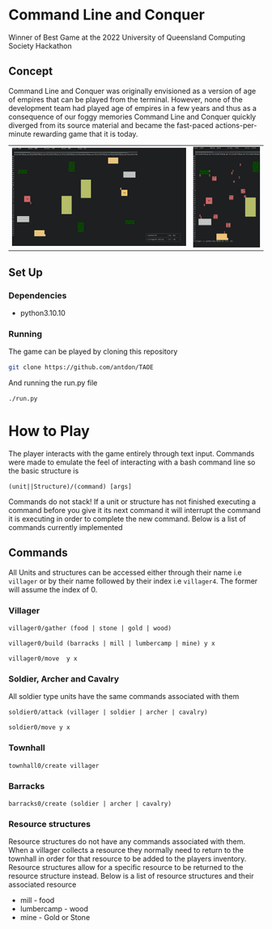 # Command Line and Conquer
Winner of Best Game at the 2022 University of Queensland Computing Society Hackathon

## Concept
Command Line and Conquer was originally envisioned as a version of age of empires that can be played
from the terminal. However, none of the development team had played age of empires in a few years and thus as a 
consequence of our foggy memories Command Line and Conquer quickly diverged from its source material and became
the fast-paced actions-per-minute rewarding game that it is today. 

<table><tr>
<td> <img src="./pictures/start_state.png" alt="Drawing" style="width: 650px;"/> </td>
<td> <img src="./pictures/developed_village.png" alt="Drawing" style="width: 250px;"/> </td>
</tr></table>

## Set Up
### Dependencies
- python3.10.10

### Running
The game can be played by cloning this repository
```bash
git clone https://github.com/antdon/TAOE
```
And running the run.py file
```bash
./run.py
```

# How to Play
The player interacts with the game entirely through text input. Commands were made to emulate the feel 
of interacting with a bash command line so the basic structure is 
```
(unit||Structure)/(command) [args]
```
Commands do not stack! If a unit or structure has not finished executing a command before you give it its next command
it will interrupt the command it is executing in order to complete the new command.
Below is a list of commands currently implemented

## Commands
All Units and structures can be accessed either through their name i.e `villager` or by their name followed by their index i.e `villager4`. The former will assume the index of 0.
### Villager
```
villager0/gather (food | stone | gold | wood)
```
```
villager0/build (barracks | mill | lumbercamp | mine) y x
```
```
villager0/move  y x
```

### Soldier, Archer and Cavalry
All soldier type units have the same commands associated with them
```
soldier0/attack (villager | soldier | archer | cavalry)
```
```
soldier0/move y x
```

### Townhall
```
townhall0/create villager
```

### Barracks
```
barracks0/create (soldier | archer | cavalry)
```

### Resource structures
Resource structures do not have any commands associated with them. When a villager collects a resource they
normally need to return to the townhall in order for that resource to be added to the players inventory. Resource
structures allow for a specific resource to be returned to the resource structure instead. 
Below is a list of resource structures and their associated resource
- mill - food
- lumbercamp - wood
- mine - Gold or Stone